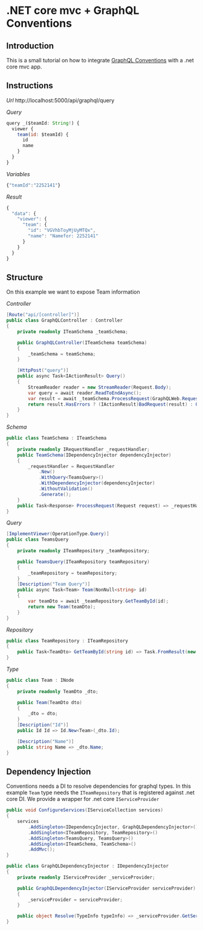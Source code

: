 .NET core mvc + GraphQL Conventions
====================================

## Introduction

This is a small tutorial on how to integrate [GraphQL Conventions](https://github.com/graphql-dotnet/conventions) with a .net core mvc app.

## Instructions

_Url_
http://localhost:5000/api/graphql/query

_Query_
```javascript
query _($teamId: String!) {
  viewer {
    team(id: $teamId) {
      id
      name
    }
  }
}
```
_Variables_
```javascript
{"teamId":"2252141"}
```

_Result_
```javascript
{
  "data": {
    "viewer": {
      "team": {
        "id": "VGVhbToyMjUyMTQx",
        "name": "Namefor: 2252141"
      }
    }
  }
}
```

## Structure

On this example we want to expose Team information

_Controller_

```cs
[Route("api/[controller]")]
public class GraphQLController : Controller
{
    private readonly ITeamSchema _teamSchema;

    public GraphQLController(ITeamSchema teamSchema)
    {
        _teamSchema = teamSchema;
    }

    [HttpPost("query")]
    public async Task<IActionResult> Query()
    {
        StreamReader reader = new StreamReader(Request.Body);
        var query = await reader.ReadToEndAsync();
        var result = await _teamSchema.ProcessRequest(GraphQLWeb.Request.New(query));
        return result.HasErrors ? (IActionResult)BadRequest(result) : Ok(result.Body);
    }
}
```

_Schema_

```cs
public class TeamSchema : ITeamSchema
{
    private readonly IRequestHandler _requestHandler;
    public TeamSchema(IDependencyInjector dependencyInjector)
    {
        _requestHandler = RequestHandler
            .New()
            .WithQuery<TeamsQuery>()
            .WithDependencyInjector(dependencyInjector)
            .WithoutValidation()
            .Generate();
    }
    public Task<Response> ProcessRequest(Request request) => _requestHandler.ProcessRequest(request, new UserContext());
}
```

_Query_
```cs
[ImplementViewer(OperationType.Query)]
public class TeamsQuery
{
    private readonly ITeamRepository _teamRepository;

    public TeamsQuery(ITeamRepository teamRepository)
    {
        _teamRepository = teamRepository;
    }
    [Description("Team Query")]
    public async Task<Team> Team(NonNull<string> id)
    {
        var teamDto = await _teamRepository.GetTeamById(id);
        return new Team(teamDto);
    }
}
```

_Repository_
```cs
public class TeamRepository : ITeamRepository
{
    public Task<TeamDto> GetTeamById(string id) => Task.FromResult(new TeamDto { Id = id, Name = $"Namefor: {id}"});
}
```

_Type_

```cs
public class Team : INode
{
    private readonly TeamDto _dto;

    public Team(TeamDto dto)
    {
        _dto = dto;
    }
    [Description("Id")]
    public Id Id => Id.New<Team>(_dto.Id);

    [Description("Name")]
    public string Name => _dto.Name;
}
```

## Dependency Injection

Conventions needs a DI to resolve dependencies for graphql types. In this example `Team` type needs the `ITeamRepository` that is registered against .net core DI.
We provide a wrapper for .net core `IServiceProvider`
```cs
public void ConfigureServices(IServiceCollection services)
{
    services
        .AddSingleton<IDependencyInjector, GraphQLDependencyInjector>()
        .AddSingleton<ITeamRepository, TeamRepository>()
        .AddSingleton<TeamsQuery, TeamsQuery>()
        .AddSingleton<ITeamSchema, TeamSchema>()
        .AddMvc();
}

public class GraphQLDependencyInjector : IDependencyInjector
{
    private readonly IServiceProvider _serviceProvider;

    public GraphQLDependencyInjector(IServiceProvider serviceProvider)
    {
        _serviceProvider = serviceProvider;
    }

    public object Resolve(TypeInfo typeInfo) => _serviceProvider.GetService(typeInfo.AsType());
}
```
